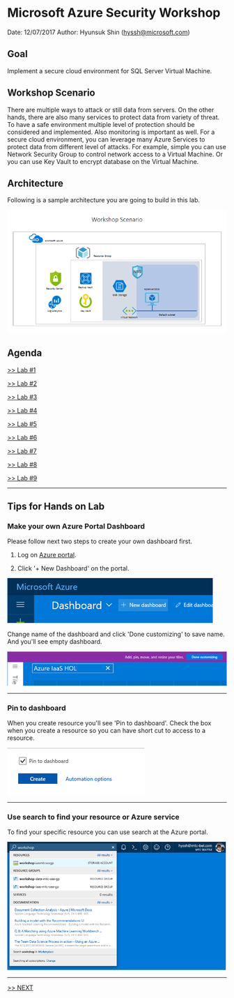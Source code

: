 # Microsoft Azure Security Workshop

Date: 12/07/2017
Author: Hyunsuk Shin (hyssh@microsoft.com)

## Goal

Implement a secure cloud environment for SQL Server Virtual Machine.

## Workshop Scenario

There are multiple ways to attack or still data from servers. On the other hands, there are also many services to protect data from variety of threat. To have a safe environment multiple level of protection should be considered and implemented. Also monitoring is important as well. For a secure cloud environment, you can leverage many Azure Services to protect data from different level of attacks. For example, simple you can use Network Security Group to control network access to a Virtual Machine. Or you can use Key Vault to encrypt database on the Virtual Machine.

## Architecture

Following is a sample architecture you are going to build in this lab.

![Final Architecture](./workshop-architecture.png)

## Agenda

[>> Lab #1](https://github.com/xlegend1024/az-secu-wrkshp/tree/master/1.CreateResourceGroup)

[>> Lab #2](https://github.com/xlegend1024/az-secu-wrkshp/blob/master/2.CreateVNet/Readme.md)

[>> Lab #3](https://github.com/xlegend1024/az-secu-wrkshp/blob/master/3.CreateNSG/Readme.md)

[>> Lab #4](https://github.com/xlegend1024/az-secu-wrkshp/blob/master/4.CreateKeyVault/Readme.md)

[>> Lab #5](https://github.com/xlegend1024/az-secu-wrkshp/blob/master/5.CreateSQLVM/Readme.md)

[>> Lab #6](https://github.com/xlegend1024/az-secu-wrkshp/blob/master/6.EncryptDB/Readme.md)

[>> Lab #7](https://github.com/xlegend1024/az-secu-wrkshp/blob/master/7.BackupVM/Readme.md)

[>> Lab #8](https://github.com/xlegend1024/az-secu-wrkshp/blob/master/8.RestoreVMData/Readme.md)

[>> Lab #9](https://github.com/xlegend1024/az-secu-wrkshp/blob/master/9.RemoveResources/Readme.md)

---

## __Tips__ for Hands on Lab

### __Make your own Azure Portal Dashboard__

Please follow next two steps to create your own dashboard first.

1. Log on [Azure portal](https://portal.azure.com).

1. Click '+ New Dashboard' on the portal.

  ![alt text](./images/3.0.1.png)

  Change name of the dashboard and click 'Done customizing' to save name. And you'll see empty dashboard.

  ![alt text](./images/3.0.2.png)

---

### __Pin to dashboard__

When you create resource you'll see 'Pin to dashboard'. Check the box when you create a resource so you can have short cut to access to a resource.

  ![alt text](./images/3.0.3.png)

---

### __Use search to find your resource or Azure service__

To find your specific resource you can use search at the Azure portal.

  ![alt text](./images/3.0.5.png)

---

[>> NEXT](./1.CreateResourceGroup/Readme.md)
